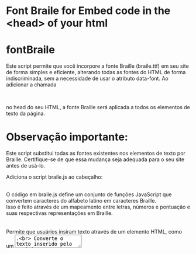 # Font Braile for Embed code in the &lt;head> of your html <br>

# fontBraile <br>

Este script permite que você incorpore a fonte Braille (braile.ttf) em seu site de forma simples e eficiente, alterando todas as fontes do HTML de forma indiscriminada, sem a necessidade de usar o atributo data-font. Ao adicionar a chamada <br>
<script src="https://raw.githubusercontent.com/seu-usuario/seu-repositorio/fonteBraile.js"></script>  <br>
no head do seu HTML, a fonte Braille será aplicada a todos os elementos de texto da página. <br>

# Observação importante: <br>

Este script substitui todas as fontes existentes nos elementos de texto por Braille. Certifique-se de que essa mudança seja adequada para o seu site antes de usá-lo. <br>



 Adiciona o script braile.js ao cabeçalho: <br>
    <script src="https://raw.githubusercontent.com/frrabelo/fontBraile/braile.js"></script> <br>

O código em braile.js define um conjunto de funções JavaScript que convertem caracteres do alfabeto latino em caracteres Braille. <br>
Isso é feito através de um mapeamento entre letras, números e pontuação e suas respectivas representações em Braille.<br>
<br>
    <script src="https://raw.githubusercontent.com/frrabelo/fontBraile/braile.js"></script>
<br>
Permite que usuários insiram texto através de um elemento HTML, como um <textarea>.<br>
Converte o texto inserido pelo usuário em sua representação em Braille.<br>
Exibe o texto Braille resultante em um elemento HTML designado, como um <div>.<br>
o script braile.js funciona como um tradutor de texto para Braille, permitindo que usuários convertam e visualizem texto em Braille diretamente em um navegador web.<br>

# Observações:<br>
A qualidade da tradução depende da abrangência do mapeamento presente no código. Caracteres especiais ou caracteres de outros idiomas podem não ser traduzidos corretamente.<br>
Para usar o script, você precisaria incorporá-lo em uma página HTML e fornecer os elementos de entrada e saída de texto necessários.<br>
O repositório GitHub "frrabelo/fontBraile" parece estar desatualizado.<br>
Espero que este script seja útil para você!<br>

# Observações:<br>
Informações da fonte:<br>
licença:	Domínio público, GPL, OFL<br>
criador:	Mauricio Cano<br>
tags:	dingbats, uso comercial<br>

https://fontmeme.com/fontes/fonte-braile-font/ <br>

Domínio público, GPL, OFL <br>
<br>
